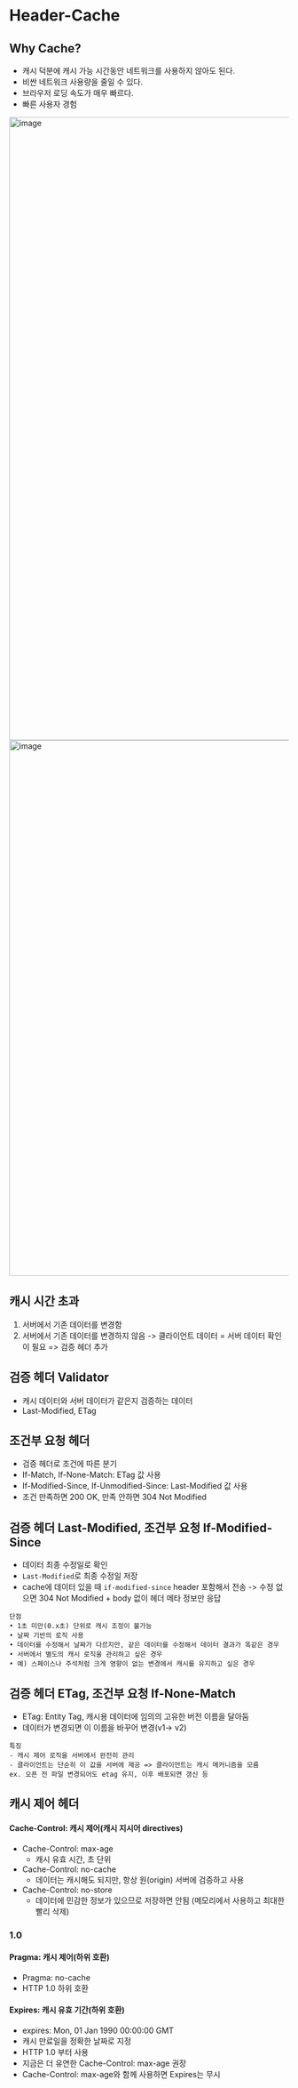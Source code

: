 # Header-Cache

## Why Cache?
- 캐시 덕분에 캐시 가능 시간동안 네트워크를 사용하지 않아도 된다.
- 비싼 네트워크 사용량을 줄일 수 있다.
- 브라우저 로딩 속도가 매우 빠르다.
- 빠른 사용자 경험
<img width="1121" alt="image" src="https://github.com/suzieep/TIL/assets/61377122/c861c7e5-22fb-4efa-8069-0d7943c5b890">
<img width="964" alt="image" src="https://github.com/suzieep/TIL/assets/61377122/d24b4f64-010d-478e-8579-b25340074a9b">

## 캐시 시간 초과
1. 서버에서 기존 데이터를 변경함
2. 서버에서 기존 데이터를 변경하지 않음
-> 클라이언트 데이터 = 서버 데이터 확인이 필요 => 검증 헤더 추가


## 검증 헤더 Validator
- 캐시 데이터와 서버 데이터가 같은지 검증하는 데이터
- Last-Modified, ETag

## 조건부 요청 헤더
- 검증 헤더로 조건에 따른 분기
- If-Match, If-None-Match: ETag 값 사용
- If-Modified-Since, If-Unmodified-Since: Last-Modified 값 사용
- 조건 만족하면 200 OK, 만족 안하면 304 Not Modified

## 검증 헤더 Last-Modified, 조건부 요청 If-Modified-Since
- 데이터 최종 수정일로 확인
- `Last-Modified`로 최종 수정일 저장
- cache에 데이터 있을 때 `if-modified-since` header 포함해서 전송
-> 수정 없으면 304 Not Modified + body 없이 헤더 메타 정보만 응답
```
단점
• 1초 미만(0.x초) 단위로 캐시 조정이 불가능
• 날짜 기반의 로직 사용
• 데이터를 수정해서 날짜가 다르지만, 같은 데이터를 수정해서 데이터 결과가 똑같은 경우
• 서버에서 별도의 캐시 로직을 관리하고 싶은 경우
• 예) 스페이스나 주석처럼 크게 영향이 없는 변경에서 캐시를 유지하고 싶은 경우
```

## 검증 헤더 ETag, 조건부 요청 If-None-Match
- ETag: Entity Tag, 캐시용 데이터에 임의의 고유한 버전 이름을 달아둠
- 데이터가 변경되면 이 이름을 바꾸어 변경(v1-> v2)
```
특징
- 캐시 제어 로직을 서버에서 완전히 관리
- 클라이언트는 단순히 이 값을 서버에 제공 => 클라이언트는 캐시 메커니즘을 모름
ex. 오픈 전 파일 변경되어도 etag 유지, 이후 배포되면 갱신 등
```

## 캐시 제어 헤더

#### Cache-Control: 캐시 제어(캐시 지시어 directives)
- Cache-Control: max-age    
    - 캐시 유효 시간, 초 단위
- Cache-Control: no-cache
    - 데이터는 캐시해도 되지만, 항상 원(origin) 서버에 검증하고 사용
- Cache-Control: no-store
    - 데이터에 민감한 정보가 있으므로 저장하면 안됨 (메모리에서 사용하고 최대한 빨리 삭제)

### 1.0
#### Pragma: 캐시 제어(하위 호환)
- Pragma: no-cache
- HTTP 1.0 하위 호환

#### Expires: 캐시 유효 기간(하위 호환)
- expires: Mon, 01 Jan 1990 00:00:00 GMT
- 캐시 만료일을 정확한 날짜로 지정
- HTTP 1.0 부터 사용
- 지금은 더 유연한 Cache-Control: max-age 권장
- Cache-Control: max-age와 함께 사용하면 Expires는 무시